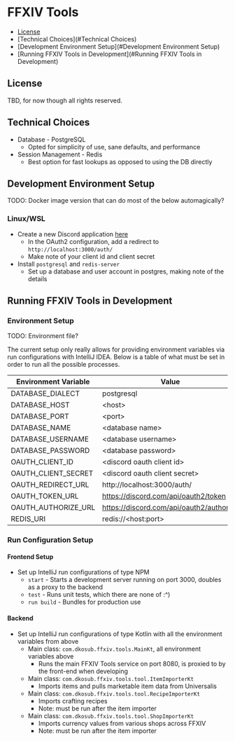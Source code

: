 # FFXIV Tools

* [License](#License)
* [Technical Choices](#Technical Choices)
* [Development Environment Setup](#Development Environment Setup)
* [Running FFXIV Tools in Development](#Running FFXIV Tools in Development)

## License

TBD, for now though all rights reserved.

## Technical Choices

* Database - PostgreSQL
    * Opted for simplicity of use, sane defaults, and performance
* Session Management - Redis
    * Best option for fast lookups as opposed to using the DB directly

## Development Environment Setup

TODO: Docker image version that can do most of the below automagically?

### Linux/WSL

* Create a new Discord application [here](https://discord.com/developers/applications)
    * In the OAuth2 configuration, add a redirect to `http://localhost:3000/auth/`
    * Make note of your client id and client secret
* Install `postgresql` and `redis-server`
    * Set up a database and user account in postgres, making note of the details

## Running FFXIV Tools in Development

### Environment Setup

TODO: Environment file?

The current setup only really allows for providing environment variables via run configurations with IntelliJ IDEA.
Below is a table of what must be set in order to run all the possible processes.

| Environment Variable | Value                                    |
|----------------------|------------------------------------------|
| DATABASE_DIALECT     | postgresql                               |
| DATABASE_HOST        | \<host\>                                 |
| DATABASE_PORT        | \<port\>                                 |
| DATABASE_NAME        | \<database name\>                        |
| DATABASE_USERNAME    | \<database username\>                    |
| DATABASE_PASSWORD    | \<database password\>                    |
| OAUTH_CLIENT_ID      | \<discord oauth client id\>              |
| OAUTH_CLIENT_SECRET  | \<discord oauth client secret\>          |
| OAUTH_REDIRECT_URL   | http://localhost:3000/auth/              |
| OAUTH_TOKEN_URL      | https://discord.com/api/oauth2/token     |
| OAUTH_AUTHORIZE_URL  | https://discord.com/api/oauth2/authorize |
| REDIS_URI            | redis://\<host:port\>                    |

### Run Configuration Setup

#### Frontend Setup

* Set up IntelliJ run configurations of type NPM
    * `start` - Starts a development server running on port 3000, doubles as a proxy to the backend
    * `test` - Runs unit tests, which there are none of :^)
    * `run build` - Bundles for production use

#### Backend

* Set up IntelliJ run configurations of type Kotlin with all the environment variables from above
    * Main class: `com.dkosub.ffxiv.tools.MainKt`, all environment variables above
        * Runs the main FFXIV Tools service on port 8080, is proxied to by the front-end when developing
    * Main class: `com.dkosub.ffxiv.tools.tool.ItemImporterKt`
        * Imports items and pulls marketable item data from Universalis
    * Main class: `com.dkosub.ffxiv.tools.tool.RecipeImporterKt`
        * Imports crafting recipes
        * Note: must be run after the item importer
    * Main class: `com.dkosub.ffxiv.tools.tool.ShopImporterKt`
        * Imports currency values from various shops across FFXIV
        * Note: must be run after the item importer
